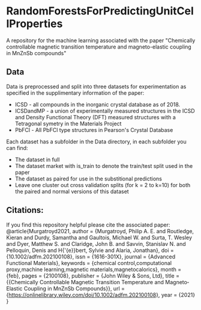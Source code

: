 # RandomForestsForPredictingUnitCellProperties

A repository for the machine learning associated with the paper "Chemically controllable magnetic transition temperature and magneto-elastic coupling in MnZnSb compounds"

## Data

Data is preprocessed and split into three datasets for experimentation as specified in the supplimentary information of the paper:

* ICSD - all compounds in the inorganic crystal database as of 2018.
* ICSDandMP - a union of experimentally measured structures in the ICSD and Density Functional Theory (DFT) measured structures with a Tetragonal symetry in the Materials Project
* PbFCl - All PbFCl type structures in Pearson's Crystal Database

Each dataset has a subfolder in the Data directory, in each subfolder you can find:

* The dataset in full
* The dataset market with is_train to denote the train/test split used in the paper
* The dataset as paired for use in the substitional predictions
* Leave one cluster out cross validation splits (for k = 2 to k=10) for both the paired and normal versions of this dataset


## Citations:
If you find this repository helpful please cite the associated paper:
@article{Murgatroyd2021,
author = {Murgatroyd, Philip A. E. and Routledge, Kieran and Durdy, Samantha and Gaultois, Michael W. and Surta, T. Wesley and Dyer, Matthew S. and Claridge, John B. and Savvin, Stanislav N. and Pelloquin, Denis and H{\'{e}}bert, Sylvie and Alaria, Jonathan},
doi = {10.1002/adfm.202100108},
issn = {1616-301X},
journal = {Advanced Functional Materials},
keywords = {chemical control,computational proxy,machine learning,magnetic materials,magnetocalorics},
month = {feb},
pages = {2100108},
publisher = {John Wiley & Sons, Ltd},
title = {{Chemically Controllable Magnetic Transition Temperature and Magneto‐Elastic Coupling in MnZnSb Compounds}},
url = {https://onlinelibrary.wiley.com/doi/10.1002/adfm.202100108},
year = {2021}
}

